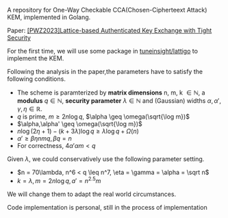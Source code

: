 A repository for One-Way Checkable CCA(Chosen-Cipherteext Attack) KEM, implemented in Golang.

Paper: [[PWZ2023]Lattice-based Authenticated Key Exchange with Tight Security](https://eprint.iacr.org/2023/823)

For the first time, we will use some package in [tuneinsight/lattigo](https://github.com/tuneinsight/lattigo) to implement the KEM.

Following the analysis in the paper,the parameters have to satisfy the following conditions.

- The scheme is paramterized by **matrix dimensions** n, m, k $\in \mathbb{N}$, a **modulus** $q \in \mathbb{N}$, **security parameter** $\lambda \in \mathbb{N}$ and (Gaussian) widths $\alpha, \alpha', \gamma, \eta \in \mathbb{R}$.
- $q$ is prime, $m \geq 2n \log q$, $\alpha \geq \omega(\sqrt{\log m})$
- $\alpha,\alpha' \geq \omega(\sqrt{\log m})$
- $n\log(2\eta + 1) - (k + 3\lambda) \log q \geq \lambda \log q + \Omega(n)$
- $\alpha' \geq \beta\eta n mq, \beta q = n$
- For correctness, $4\alpha' \alpha m < q$

Given $\lambda$, we could conservatively use the following parameter setting.
- $n = 70\lambda, n^6  < q \leq n^7, \eta = \gamma = \alpha = \sqrt n$
- $k = \lambda, m = 2n\log q,a' = n^{2.5}m$

We will change them to adapt the real world circumstances.

Code implementation is personal, still in the process of implementation
